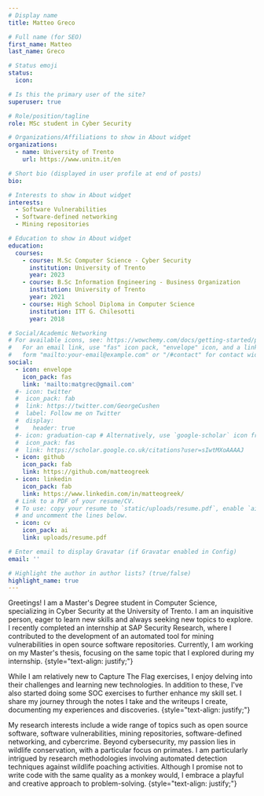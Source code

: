```yaml
---
# Display name
title: Matteo Greco

# Full name (for SEO)
first_name: Matteo
last_name: Greco

# Status emoji
status:
  icon: 

# Is this the primary user of the site?
superuser: true

# Role/position/tagline
role: MSc student in Cyber Security

# Organizations/Affiliations to show in About widget
organizations:
  - name: University of Trento
    url: https://www.unitn.it/en

# Short bio (displayed in user profile at end of posts)
bio: 

# Interests to show in About widget
interests:
  - Software Vulnerabilities 
  - Software-defined networking
  - Mining repositories

# Education to show in About widget
education:
  courses:
    - course: M.Sc Computer Science - Cyber Security
      institution: University of Trento
      year: 2023
    - course: B.Sc Information Engineering - Business Organization
      institution: University of Trento
      year: 2021
    - course: High School Diploma in Computer Science
      institution: ITT G. Chilesotti
      year: 2018

# Social/Academic Networking
# For available icons, see: https://wowchemy.com/docs/getting-started/page-builder/#icons
#   For an email link, use "fas" icon pack, "envelope" icon, and a link in the
#   form "mailto:your-email@example.com" or "/#contact" for contact widget.
social:
  - icon: envelope
    icon_pack: fas
    link: 'mailto:matgrec@gmail.com'
  #- icon: twitter
  #  icon_pack: fab
  #  link: https://twitter.com/GeorgeCushen
  #  label: Follow me on Twitter
  #  display:
  #    header: true
  #- icon: graduation-cap # Alternatively, use `google-scholar` icon from `ai` icon pack
  #  icon_pack: fas
  #  link: https://scholar.google.co.uk/citations?user=sIwtMXoAAAAJ
  - icon: github
    icon_pack: fab
    link: https://github.com/matteogreek
  - icon: linkedin
    icon_pack: fab
    link: https://www.linkedin.com/in/matteogreek/
  # Link to a PDF of your resume/CV.
  # To use: copy your resume to `static/uploads/resume.pdf`, enable `ai` icons in `params.yaml`,
  # and uncomment the lines below.
  - icon: cv
    icon_pack: ai
    link: uploads/resume.pdf

# Enter email to display Gravatar (if Gravatar enabled in Config)
email: ''

# Highlight the author in author lists? (true/false)
highlight_name: true
---
```


Greetings! I am a Master's Degree student in Computer Science, specializing in Cyber Security at the University of Trento. I am an inquisitive person, eager to learn new skills and always seeking new topics to explore. I recently completed an internship at SAP Security Research, where I contributed to the development of an automated tool for mining vulnerabilities in open source software repositories. Currently, I am working on my Master's thesis, focusing on the same topic that I explored during my internship.
{style="text-align: justify;"}

While I am relatively new to Capture The Flag exercises, I enjoy delving into their challenges and learning new technologies. In addition to these, I've also started doing some SOC exercises to further enhance my skill set. I share my journey through the notes I take and the writeups I create, documenting my experiences and discoveries.
{style="text-align: justify;"}

My research interests include a wide range of topics such as open source software, software vulnerabilities, mining repositories, software-defined networking, and cybercrime. Beyond cybersecurity, my passion lies in wildlife conservation, with a particular focus on primates. I am particularly intrigued by research methodologies involving automated detection techniques against wildlife poaching activities. Although I promise not to write code with the same quality as a monkey would, I embrace a playful and creative approach to problem-solving.
{style="text-align: justify;"}
